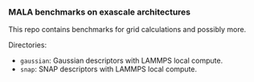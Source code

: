 ### MALA benchmarks on exascale architectures

This repo contains benchmarks for grid calculations and possibly more.

Directories:

- `gaussian`: Gaussian descriptors with LAMMPS local compute.
- `snap`: SNAP descriptors with LAMMPS local compute.
